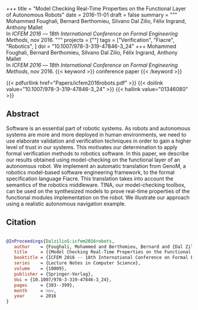 +++
title = "Model Checking Real-Time Properties on the Functional Layer of Autonomous Robots"
date = 2016-11-01
draft = false
summary = """
Mohammed Foughali, Bernard Berthomieu, Silvano Dal Zilio, Félix Ingrand, Anthony Mallet <br />
In _ICFEM 2016_ — _18th International Conference on Formal Engineering Methods_, nov 2016.
"""
projects = [""]
tags = ["Verification", "Fiacre", "Robotics", ]
doi = "10.1007/978-3-319-47846-3_24"
+++
Mohammed Foughali, Bernard Berthomieu, Silvano Dal Zilio, Félix Ingrand, Anthony Mallet <br />
In _ICFEM 2016_ — _18th International Conference on Formal Engineering Methods_, nov 2016.
{{< keyword >}} conference paper {{< /keyword >}}


{{< pdfurllink href="Papers/icfem2016robots.pdf" >}}
{{< doilink value="10.1007/978-3-319-47846-3_24" >}}
{{< hallink value="01346080" >}}

## Abstract
Software is an essential part of robotic systems. As robots and autonomous systems are more
        and more deployed in human environments, we need to use elaborate validation and
        verification techniques in order to gain a higher level of trust in our systems. This
        motivates our determination to apply formal verification methods to robotics software. In
        this paper, we describe our results obtained using model-checking on the functional layer of
        an autonomous robot. We implement an automatic translation from GenoM, a robotics
        model-based software engineering framework, to the formal specification language Fiacre.
        This translation takes into account the semantics of the robotics middleware. TINA, our
        model-checking toolbox, can be used on the synthesized models to prove real-time properties
        of the functional modules implementation on the robot. We illustrate our approach using a
        realistic autonomous navigation example.



## Citation

```bibtex

@InProceedings{DalzilioS:icfem2016robots,
   author    = {Foughali, Mohammed and Berthomieu, Bernard and {Dal Zilio}, Silvano and Ingrand, Félix and Mallet, Anthony},
   title     = {{Model Checking Real-Time Properties on the Functional Layer of Autonomous Robots}},
   booktitle = {ICFEM 2016 -- 18th International Conference on Formal Engineering Methods},
   series    = {Lecture Notes in Computer Science},
   volume    = {10009},
   publisher = {Springer-Verlag},
   doi = {10.1007/978-3-319-47846-3_24},
   pages     = {383--399},
   month     = nov, 
   year      = 2016
}

````
